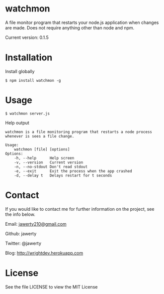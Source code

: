 # watchmon
A file monitor program that restarts your node.js application when changes are made. Does not require anything other than node and npm. 

Current version: 0.1.5

# Installation
Install globally
```
$ npm install watchmon -g
```

# Usage
```
$ watchmon server.js
```

Help output
```
watchmon is a file monitoring program that restarts a node process whenever is sees a file change.

Usage:
	watchmon [file] [options]
Options:
	-h, --help	    Help screen
	-v, --version	Current version
	-n, --no-stdout	Don't read stdout
	-e, --exit	    Exit the process when the app crashed
	-d, --delay t	Delays restart for t seconds
```

# Contact
If you would like to contact me for further information on the project, see the info below.

Email: jawerty210@gmail.com

Github: jawerty

Twitter: @jawerty

Blog: <http://wrightdev.herokuapp.com>

# License
See the file LICENSE to view the MIT License
